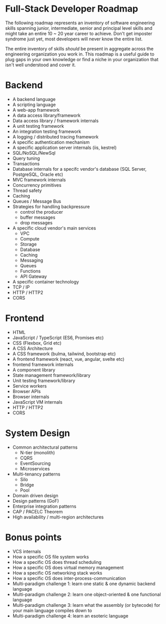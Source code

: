 # Full-Stack Developer Roadmap

The following roadmap represents an inventory of software engineering skills spanning junior, intermediate, senior and principal level  skills and might take an entire 10 ~ 20 year career to achieve. Don't get imposter syndrome just yet, most developers will never know the entire list. 

The entire inventory of skills _should_ be present in aggregate across the engineering organization you work in. This roadmap is a useful guide to plug gaps in your own knowledge or find a niche in your organization that isn't well understood and cover it.

# Backend
- A backend language
- A scripting language
- A web-app framework
- A data access library/framework 
- Data access library / framework internals
- A unit testing framework
- An integration testing framework
- A logging / distributed tracing framework
- A specific authentication mechanism
- A specific application server internals (iis, kestrel)
- SQL/NoSQL/NewSql
- Query tuning
- Transactions
- Database internals for a specifc vendor's database (SQL Server, PostgreSQL, Oracle etc)
- MVC framework internals
- Concurrency primitives
- Thread safety
- Caching
- Queues / Message Bus
- Strategies for handling backpressure
  - control the producer
  - buffer messages
  - drop messages
- A specific cloud vendor's main services
  - VPC
  - Compute
  - Storage
  - Database
  - Caching
  - Messaging
  - Queues
  - Functions
  - API Gateway
- A specific container technology
- TCP / IP
- HTTP / HTTP2
- CORS

# Frontend
- HTML
- JavaScript / TypeScript (ES6, Promises etc)
- CSS (Flexbox, Grid etc)
- A CSS Architecture
- A CSS framework (bulma, tailwind, bootstrap etc)
- A frontend framework (react, vue, angular, svelte etc)
- frontend framework internals
- A component library
- State management framework/library
- Unit testing framework/library
- Service workers
- Browser APIs
- Browser internals
- JavaScript VM internals
- HTTP / HTTP2
- CORS

# System Design
- Common architectural patterns
  - N-tier (monolith)
  - CQRS
  - EventSourcing
  - Microservices
- Multi-tenancy patterns
  - Silo
  - Bridge
  - Pool
- Domain driven design
- Design patterns (GoF)
- Enterprise integration patterns
- CAP / PACELC Theorem
- High availability / multi-region architectures

# Bonus points
 - VCS internals
 - How a specific OS file system works
 - How a specific OS does thread scheduling
 - How a specific OS does virtual memory management
 - How a specific OS networking stack works
 - How a specific OS does inter-process-communication
 - Multi-paradigm challenge 1: learn one static & one dynamic backend language
 - Multi-paradigm challenge 2: learn one object-oriented & one functional language
 - Multi-paradigm challenge 3: learn what the assembly (or bytecode) for your main language compiles down to
 - Multi-paradigm challenge 4: learn an esoteric language
